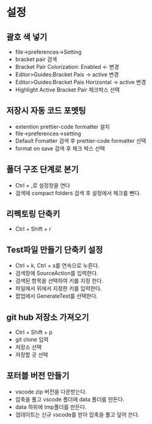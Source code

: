 # 설정

## 괄호 색 넣기

-   file->preferences->Setting
-   bracket pair 검색
-   Bracket Pair Colorization: Enabled <- 변경
-   Editor>Guides:Bracket Pais -> active 변경
-   Editor>Guides:Bracket Pais Horizontal -> active 변경
-   Highlight Active Bracket Pair 체크박스 선택

## 저장시 자동 코드 포멧팅

-   extention prettier-code formatter 설치
-   file->preferences->setting
-   Default Fomatter 검색 후 prettier-code formatter 선택
-   format on save 검색 후 체크 박스 선택

## 폴더 구조 단계로 본기

-   Ctrl + ,로 설정창을 연다
-   검색에 compact folders 검색 후 설정에서 체크를 뺀다.

## 리펙토링 단축키

-   Ctrl + Shift + r

## Test파일 만들기 단축키 설정

-   Ctrl + k, Ctrl + s를 연속으로 누른다.
-   검색창에 SourceAction를 입력한다.
-   검색된 항목을 선택하여 키를 지정 한다.
-   파일에서 위에서 지정한 키를 입력한다.
-   팝업에서 GenerateTest를 선택한다.

## git hub 저장소 가져오기

-   Ctrl + Shift + p
-   git clone 입력
-   저장소 선택
-   저장할 곳 선택

## 포터블 버전 만들기
- vscode zip 버전을 다운받는다.
- 압축을 풀고 vscode 폴더에 data 폴더를 만든다.
- data 하위에 tmp폴더를 만든다.
- 업데이트는 신규 vscode를 받아 압축을 풀고 덮어 쓴다.